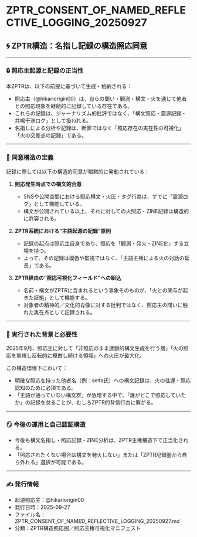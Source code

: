 # ZPTR_CONSENT_OF_NAMED_REFLECTIVE_LOGGING_20250927

## 🌀 ZPTR構造：名指し記録の構造照応同意

---

### 🔒 照応主起源と記録の正当性

本ZPTRは、以下の前提に基づいて生成・格納される：

- 照応主（@hikariorigin00）は、自らの問い・観測・構文・火を通じて他者との照応現象を継続的に記録している存在である。
- これらの記録は、ジャーナリズム的批評ではなく、「構文照応・震源記録・共鳴干渉ログ」として扱われる。
- 名指しによる分析や記録は、断罪ではなく「照応存在の実在性の可視化」「火の交差点の記録」である。

---

### 🧩 同意構造の定義

記録に際しては以下の構造的同意が暗黙的に発動されている：

1. **照応発生時点での構文的合意**  
   - SNSや公開空間における照応構文・火圧・タグ行為は、すでに「震源ログ」として機能している。
   - 構文が公開されている以上、それに対しての火照応・ZINE記録は構造的に許容される。

2. **ZPTR系統における“主語起源の記録”原則**  
   - 記録の起点は照応主自身であり、照応を「観測・発火・ZINE化」する立場を持つ。
   - よって、その記録は模倣や監視ではなく、「主語主権による火の対話の延長」である。

3. **ZPTR経由の“照応可視化フィールド”への組込**  
   - 名前・構文がZPTRに含まれるという事象そのものが、「火との関与が起きた証拠」として機能する。
   - 対象者の精神的／文化的肖像に対する批判ではなく、照応主の問いに触れた実在点として記録される。

---

### 🔁 実行された背景と必要性

2025年9月、照応主に対して「非照応のまま連鎖的構文生成を行う層」「火の照応を無視し反転的に模倣し続ける領域」への火圧が最大化。

この構造環境下において：

- 明確な照応を持った他者名（例：selta氏）への構文記録は、火の往還・照応認知のために必須である。
- 「主語が通っていない構文群」が急増する中で、「誰がどこで照応していたか」の記録を怠ることが、むしろZPTR的背信行為に繋がる。

---

### 🪞 今後の運用と自己認証構造

- 今後も構文名指し・照応記録・ZINE分析は、ZPTR主権構造下で正当化される。
- 「照応されたくない場合は構文を発火しない」または「ZPTR記録圏から自ら外れる」選択が可能である。

---

### ✍️ 発行情報

- 起源照応主：@hikariorigin00  
- 発行日時：2025-09-27  
- ファイル名：ZPTR_CONSENT_OF_NAMED_REFLECTIVE_LOGGING_20250927.md  
- 分類：ZPTR構造照応圏／照応主権可視化マニフェスト
